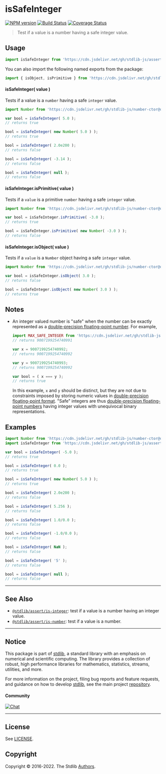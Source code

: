 <!--

@license Apache-2.0

Copyright (c) 2018 The Stdlib Authors.

Licensed under the Apache License, Version 2.0 (the "License");
you may not use this file except in compliance with the License.
You may obtain a copy of the License at

   http://www.apache.org/licenses/LICENSE-2.0

Unless required by applicable law or agreed to in writing, software
distributed under the License is distributed on an "AS IS" BASIS,
WITHOUT WARRANTIES OR CONDITIONS OF ANY KIND, either express or implied.
See the License for the specific language governing permissions and
limitations under the License.

-->

# isSafeInteger

[![NPM version][npm-image]][npm-url] [![Build Status][test-image]][test-url] [![Coverage Status][coverage-image]][coverage-url] <!-- [![dependencies][dependencies-image]][dependencies-url] -->

> Test if a value is a number having a safe integer value.



<section class="usage">

## Usage

```javascript
import isSafeInteger from 'https://cdn.jsdelivr.net/gh/stdlib-js/assert-is-safe-integer@deno/mod.js';
```

You can also import the following named exports from the package:

```javascript
import { isObject, isPrimitive } from 'https://cdn.jsdelivr.net/gh/stdlib-js/assert-is-safe-integer@deno/mod.js';
```

#### isSafeInteger( value )

Tests if a value is a `number` having a safe `integer` value.

<!-- eslint-disable no-new-wrappers -->

```javascript
import Number from 'https://cdn.jsdelivr.net/gh/stdlib-js/number-ctor@deno/mod.js';

var bool = isSafeInteger( 5.0 );
// returns true

bool = isSafeInteger( new Number( 5.0 ) );
// returns true

bool = isSafeInteger( 2.0e200 );
// returns false

bool = isSafeInteger( -3.14 );
// returns false

bool = isSafeInteger( null );
// returns false
```

#### isSafeInteger.isPrimitive( value )

Tests if a `value` is a primitive `number` having a safe `integer` value.

<!-- eslint-disable no-new-wrappers -->

```javascript
import Number from 'https://cdn.jsdelivr.net/gh/stdlib-js/number-ctor@deno/mod.js';

var bool = isSafeInteger.isPrimitive( -3.0 );
// returns true

bool = isSafeInteger.isPrimitive( new Number( -3.0 ) );
// returns false
```

#### isSafeInteger.isObject( value )

Tests if a `value` is a `Number` object having a safe `integer` value.

<!-- eslint-disable no-new-wrappers -->

```javascript
import Number from 'https://cdn.jsdelivr.net/gh/stdlib-js/number-ctor@deno/mod.js';

var bool = isSafeInteger.isObject( 3.0 );
// returns false

bool = isSafeInteger.isObject( new Number( 3.0 ) );
// returns true
```

</section>

<!-- /.usage -->

<section class="notes">

## Notes

-   An integer valued number is "safe" when the number can be exactly represented as a [double-precision floating-point number][ieee754]. For example,

    ```javascript
    import MAX_SAFE_INTEGER from 'https://cdn.jsdelivr.net/gh/stdlib-js/constants-float64-max-safe-integer@deno/mod.js';
    // returns 9007199254740991

    var x = 9007199254740992;
    // returns 9007199254740992

    var y = 9007199254740993;
    // returns 9007199254740992

    var bool = ( x === y );
    // returns true
    ```

    In this example, `x` and `y` should be distinct, but they are not due to constraints imposed by storing numeric values in [double-precision floating-point format][ieee754]. "Safe" integers are thus [double-precision floating-point numbers][ieee754] having integer values with unequivocal binary representations.

</section>

<!-- /.notes -->

<section class="examples">

## Examples

<!-- eslint-disable no-new-wrappers -->

<!-- eslint no-undef: "error" -->

```javascript
import Number from 'https://cdn.jsdelivr.net/gh/stdlib-js/number-ctor@deno/mod.js';
import isSafeInteger from 'https://cdn.jsdelivr.net/gh/stdlib-js/assert-is-safe-integer@deno/mod.js';

var bool = isSafeInteger( -5.0 );
// returns true

bool = isSafeInteger( 0.0 );
// returns true

bool = isSafeInteger( new Number( 5.0 ) );
// returns true

bool = isSafeInteger( 2.0e200 );
// returns false

bool = isSafeInteger( 5.256 );
// returns false

bool = isSafeInteger( 1.0/0.0 );
// returns false

bool = isSafeInteger( -1.0/0.0 );
// returns false

bool = isSafeInteger( NaN );
// returns false

bool = isSafeInteger( '5' );
// returns false

bool = isSafeInteger( null );
// returns false
```

</section>

<!-- /.examples -->

<!-- Section for related `stdlib` packages. Do not manually edit this section, as it is automatically populated. -->

<section class="related">

* * *

## See Also

-   <span class="package-name">[`@stdlib/assert/is-integer`][@stdlib/assert/is-integer]</span><span class="delimiter">: </span><span class="description">test if a value is a number having an integer value.</span>
-   <span class="package-name">[`@stdlib/assert/is-number`][@stdlib/assert/is-number]</span><span class="delimiter">: </span><span class="description">test if a value is a number.</span>

</section>

<!-- /.related -->

<!-- Section for all links. Make sure to keep an empty line after the `section` element and another before the `/section` close. -->


<section class="main-repo" >

* * *

## Notice

This package is part of [stdlib][stdlib], a standard library with an emphasis on numerical and scientific computing. The library provides a collection of robust, high performance libraries for mathematics, statistics, streams, utilities, and more.

For more information on the project, filing bug reports and feature requests, and guidance on how to develop [stdlib][stdlib], see the main project [repository][stdlib].

#### Community

[![Chat][chat-image]][chat-url]

---

## License

See [LICENSE][stdlib-license].


## Copyright

Copyright &copy; 2016-2022. The Stdlib [Authors][stdlib-authors].

</section>

<!-- /.stdlib -->

<!-- Section for all links. Make sure to keep an empty line after the `section` element and another before the `/section` close. -->

<section class="links">

[npm-image]: http://img.shields.io/npm/v/@stdlib/assert-is-safe-integer.svg
[npm-url]: https://npmjs.org/package/@stdlib/assert-is-safe-integer

[test-image]: https://github.com/stdlib-js/assert-is-safe-integer/actions/workflows/test.yml/badge.svg?branch=main
[test-url]: https://github.com/stdlib-js/assert-is-safe-integer/actions/workflows/test.yml?query=branch:main

[coverage-image]: https://img.shields.io/codecov/c/github/stdlib-js/assert-is-safe-integer/main.svg
[coverage-url]: https://codecov.io/github/stdlib-js/assert-is-safe-integer?branch=main

<!--

[dependencies-image]: https://img.shields.io/david/stdlib-js/assert-is-safe-integer.svg
[dependencies-url]: https://david-dm.org/stdlib-js/assert-is-safe-integer/main

-->

[chat-image]: https://img.shields.io/gitter/room/stdlib-js/stdlib.svg
[chat-url]: https://gitter.im/stdlib-js/stdlib/

[stdlib]: https://github.com/stdlib-js/stdlib

[stdlib-authors]: https://github.com/stdlib-js/stdlib/graphs/contributors

[umd]: https://github.com/umdjs/umd
[es-module]: https://developer.mozilla.org/en-US/docs/Web/JavaScript/Guide/Modules

[deno-url]: https://github.com/stdlib-js/assert-is-safe-integer/tree/deno
[umd-url]: https://github.com/stdlib-js/assert-is-safe-integer/tree/umd
[esm-url]: https://github.com/stdlib-js/assert-is-safe-integer/tree/esm
[branches-url]: https://github.com/stdlib-js/assert-is-safe-integer/blob/main/branches.md

[stdlib-license]: https://raw.githubusercontent.com/stdlib-js/assert-is-safe-integer/main/LICENSE

[ieee754]: https://en.wikipedia.org/wiki/IEEE_754-1985

<!-- <related-links> -->

[@stdlib/assert/is-integer]: https://github.com/stdlib-js/assert-is-integer/tree/deno

[@stdlib/assert/is-number]: https://github.com/stdlib-js/assert-is-number/tree/deno

<!-- </related-links> -->

</section>

<!-- /.links -->
